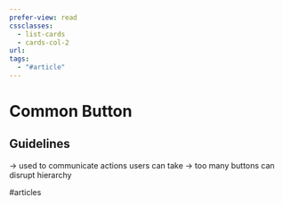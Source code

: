 ```yaml
---
prefer-view: read
cssclasses:
  - list-cards
  - cards-col-2
url: 
tags:
  - "#article"
---
```

# Common Button
## Guidelines
-> used to communicate actions users can take
-> too many buttons can disrupt hierarchy


#articles 
